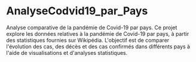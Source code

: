 # AnalyseCodvid19_par_Pays
Analyse comparative de la pandémie de Covid-19 par pays. Ce projet explore les données relatives à la pandémie de Covid-19 par pays, à partir des statistiques fournies sur Wikipédia. L'objectif est de comparer l'évolution des cas, des décès et des cas confirmés dans différents pays à l'aide de visualisations et d'analyses statistiques.
